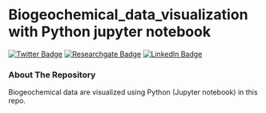 # Biogeochemical_data_visualization with Python jupyter notebook
[![Twitter Badge](https://img.shields.io/twitter/follow/rony_golderku?style=social)](https://twitter.com/rony_golderku)
[![Researchgate Badge](http://www.researchgate.net/favicon.ico)](https://www.researchgate.net/profile/Md-Golder)
[![LinkedIn Badge](https://img.shields.io/badge/connect-LinkedIn-blue)](https://www.linkedin.com/in/ronygolder/)

### About The Repository
Biogeochemical data  are visualized using Python (Jupyter notebook) in this repo.